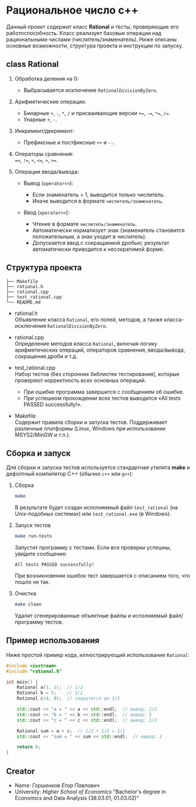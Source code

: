 # Рациональное число с++ 

Данный проект содержит класс **Rational** и тесты, проверяющие его работоспособность. Класс реализует базовые операции над рациональными числами (числитель/знаменатель). Ниже описаны основные возможности, структура проекта и инструкции по запуску.


## class Rational

1. Обработка деления на 0:
   - Выбрасывается исключение `RationalDivisionByZero`.

2. Арифметические операции:
   - Бинарные `+`, `-`, `*`, `/` и присваивающие версии `+=`, `-=`, `*=`, `/=`.
   - Унарные `+`, `-`.

3. Инкремент/декремент:
   - Префиксные и постфиксные `++` и `--`.

4. Операторы сравнения:  
   `==`, `!=`, `<`, `<=`, `>`, `>=`.

5. Операции ввода/вывода:
   - Вывод (`operator<<`):  
     - Если знаменатель = 1, выводится только числитель.  
     - Иначе выводится в формате `числитель/знаменатель`.

   - Ввод (`operator>>`):  
     - Чтение в формате `числитель/знаменатель`.  
     - Автоматически нормализует знак (знаменатель становится положительным, а знак уходит в числитель).  
     - Допускается ввод с сокращаемой дробью; результат автоматически приводится к несократимой форме.

## Структура проекта

```
├── Makefile
├── rational.h
├── rational.cpp
├── test_rational.cpp
└── README.md
```

- rational.h  
  Объявление класса `Rational`, его полей, методов, а также класса-исключения `RationalDivisionByZero`.

- rational.cpp  
  Определение методов класса `Rational`, включая логику арифметических операций, операторов сравнения, ввода/вывода, сокращения дроби и т.д.

- test_rational.cpp  
  Набор тестов (без сторонних библиотек тестирования), которые проверяют корректность всех основных операций.  
  - При ошибке программа завершится с сообщением об ошибке.  
  - При успешном прохождении всех тестов выводится «All tests PASSED successfully!».

- Makefile  
  Содержит правила сборки и запуска тестов. Поддерживает различные платформы (Linux, Windows при использовании MSYS2/MinGW и т.п.).

## Сборка и запуск

Для сборки и запуска тестов используется стандартная утилита **make** и дефолтный компилятор C++ (обычно `c++` или `g++`):

1. Сборка  
   ```bash
   make
   ```
   В результате будет создан исполняемый файл `test_rational` (на Unix-подобных системах) или `test_rational.exe` (в Windows).

2. Запуск тестов  
   ```bash
   make run-tests
   ```
   Запустит программу с тестами. Если все проверки успешны, увидите сообщение:
   ```
   All tests PASSED successfully!
   ```
   При возникновении ошибок тест завершается с описанием того, что пошло не так.

3. Очистка  
   ```bash
   make clean
   ```
   Удалит сгенерированные объектные файлы и исполняемый файл/программу тестов.

## Пример использования

Ниже простой пример кода, иллюстрирующий использование `Rational`:

```cpp
#include <iostream>
#include "rational.h"

int main() {
    Rational a(1, 2);  // 1/2
    Rational b = 5;    // 5/1 
    Rational c(4, 8);  // сократится до 1/2

    std::cout << "a = " << a << std::endl;  // вывод: 1/2
    std::cout << "b = " << b << std::endl;  // вывод: 5
    std::cout << "c = " << c << std::endl;  // вывод: 1/2

    Rational sum = a + c;  // 1/2 + 1/2 = 1/1
    std::cout << "sum = " << sum << std::endl;  // вывод: 1

    return 0;
}
```

## Creator 

- Name: _Горшенков Егор Павлович_
- University: _Higher School of Economics_ "Bachelor's degree in Economics and Data Analysis (38.03.01, 01.03.02)"

